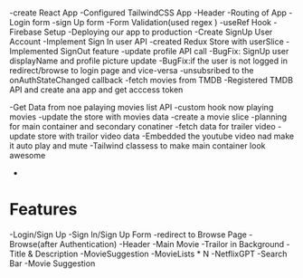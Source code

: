#

-create React App
-Configured TailwindCSS App
-Header
-Routing of App
-Login form
-sign Up form
-Form Validation(used regex
)
-useRef Hook
-Firebase Setup
-Deploying our app to production
-Create SignUp User Account
-Implement Sign In user API
-created Redux Store with userSlice
-Implemented SignOut feature
-update profile API call
-BugFix: SignUp user displayName and profile picture update
-BugFix:if the user is not logged in redirect/browse to login page and vice-versa
-unsubsribed to the onAuthStateChanged callback
-fetch movies from TMDB
-Registered TMDB API and create ana app and get acccess token

-Get Data from noe palaying movies list API
-custom hook now playing movies
-update the store with movies data
-create a movie slice
-planning for main container and secondary conatiner
-fetch data for trailer video
-update store with trailor video data
-Embedded the youtube video nad make it auto play and mute
-Tailwind classess to make main container look awesome

-

# Features

-Login/Sign Up
-Sign In/Sign Up Form
-redirect to Browse Page
-Browse(after Authentication)
-Header
-Main Movie
-Trailor in Background
-Title & Description
-MovieSuggestion
-MovieLists \* N
-NetflixGPT
-Search Bar
-Movie Suggestion
